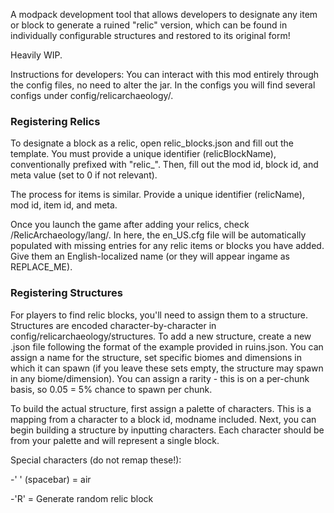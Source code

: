 A modpack development tool that allows developers to designate any item or block to generate a ruined "relic" version, which can be found in individually configurable structures and restored to its original form!

Heavily WIP.

Instructions for developers:
You can interact with this mod entirely through the config files, no need to alter the jar. In the configs you will find several configs under config/relicarchaeology/.

### Registering Relics

To designate a block as a relic, open relic_blocks.json and fill out the template. You must provide a unique identifier (relicBlockName), conventionally prefixed with "relic_". Then, fill out the mod id, block id, and meta value (set to 0 if not relevant).

The process for items is similar. Provide a unique identifier (relicName), mod id, item id, and meta.

Once you launch the game after adding your relics, check /RelicArchaeology/lang/. In here, the en_US.cfg file will be automatically populated with missing entries for any relic items or blocks you have added. Give them an English-localized name (or they will appear ingame as REPLACE_ME).

### Registering Structures

For players to find relic blocks, you'll need to assign them to a structure. Structures are encoded character-by-character in config/relicarchaeology/structures. To add a new structure, create a new .json file following the format of the example provided in ruins.json. You can assign a name for the structure, set specific biomes and dimensions in which it can spawn (if you leave these sets empty, the structure may spawn in any biome/dimension). You can assign a rarity - this is on a per-chunk basis, so 0.05 = 5% chance to spawn per chunk.

To build the actual structure, first assign a palette of characters. This is a mapping from a character to a block id, modname included. Next, you can begin building a structure by inputting characters. Each character should be from your palette and will represent a single block.

Special characters (do not remap these!):

-' ' (spacebar) = air

-'R' = Generate random relic block

